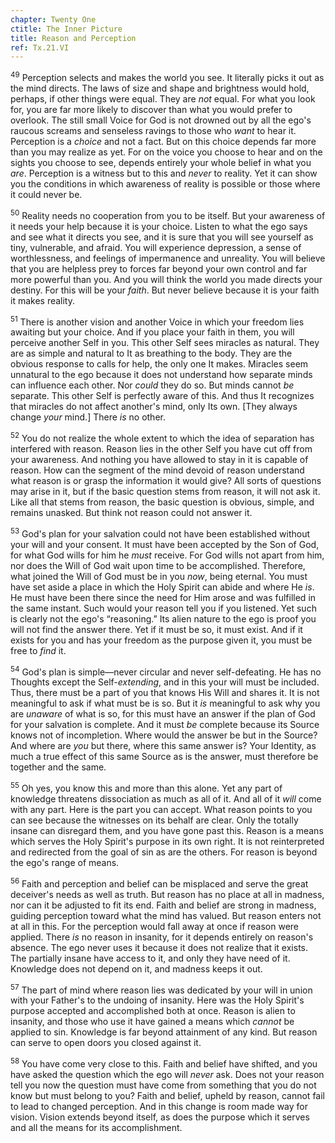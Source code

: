 ```yaml
---
chapter: Twenty One
ctitle: The Inner Picture
title: Reason and Perception
ref: Tx.21.VI
---
```


<sup>49</sup> Perception selects and makes the world you see. It literally picks it
out as the mind directs. The laws of size and shape and brightness would
hold, perhaps, if other things were equal. They are *not* equal. For
what you look for, you are far more likely to discover than what you
would prefer to overlook. The still small Voice for God is not drowned
out by all the ego's raucous screams and senseless ravings to those who
*want* to hear it. Perception is a *choice* and not a fact. But on this
choice depends far more than you may realize as yet. For on the voice
you choose to hear and on the sights you choose to see, depends entirely
your whole belief in what you *are*. Perception is a witness but to this
and *never* to reality. Yet it can show you the conditions in which
awareness of reality is possible or those where it could never be.

<sup>50</sup> Reality needs no cooperation from you to be itself. But your
awareness of it needs your help because it is your choice. Listen to
what the ego says and see what it directs you see, and it is sure that
you will see yourself as tiny, vulnerable, and afraid. You will
experience depression, a sense of worthlessness, and feelings of
impermanence and unreality. You will believe that you are helpless prey
to forces far beyond your own control and far more powerful than you.
And you will think the world you made directs your destiny. For this
will be your *faith*. But never believe because it is your faith it
makes reality.

<sup>51</sup> There is another vision and another Voice in which your freedom lies
awaiting but your choice. And if you place your faith in them, you will
perceive another Self in you. This other Self sees miracles as natural.
They are as simple and natural to It as breathing to the body. They are
the obvious response to calls for help, the only one It makes. Miracles
seem unnatural to the ego because it does not understand how separate
minds can influence each other. Nor *could* they do so. But minds cannot
*be* separate. This other Self is perfectly aware of this. And thus It
recognizes that miracles do not affect another's mind, only Its own.
\[They always change *your* mind.\] There *is* no other.

<sup>52</sup> You do not realize the whole extent to which the idea of separation
has interfered with reason. Reason lies in the other Self you have cut
off from your awareness. And nothing you have allowed to stay in it is
capable of reason. How can the segment of the mind devoid of reason
understand what reason is or grasp the information it would give? All
sorts of questions may arise in it, but if the basic question stems from
reason, it will not ask it. Like all that stems from reason, the basic
question is obvious, simple, and remains unasked. But think not reason
could not answer it.

<sup>53</sup> God's plan for your salvation could not have been established without
your will and your consent. It must have been accepted by the Son of
God, for what God wills for him he *must* receive. For God wills not
apart from him, nor does the Will of God wait upon time to be
accomplished. Therefore, what joined the Will of God must be in you
*now*, being eternal. You must have set aside a place in which the Holy
Spirit can abide and where He *is*. He must have been there since the
need for Him arose and was fulfilled in the same instant. Such would
your reason tell you if you listened. Yet such is clearly not the ego's
“reasoning.” Its alien nature to the ego is proof you will not find the
answer there. Yet if it must be so, it must exist. And if it exists for
you and has your freedom as the purpose given it, you must be free to
*find* it.

<sup>54</sup> God's plan is simple—never circular and never self-defeating. He has
no Thoughts except the Self-*extending*, and in this your will must be
included. Thus, there must be a part of you that knows His Will and
shares it. It is not meaningful to ask if what must be is so. But it
*is* meaningful to ask why you are *unaware* of what is so, for this
must have an answer if the plan of God for your salvation is complete.
And it must *be* complete because its Source knows not of incompletion.
Where would the answer be but in the Source? And where are *you* but
there, where this same answer is? Your Identity, as much a true effect
of this same Source as is the answer, must therefore be together and the
same.

<sup>55</sup> Oh yes, you know this and more than this alone. Yet any part of
knowledge threatens dissociation as much as all of it. And all of it
*will* come with any part. Here is the part you can accept. What reason
points to you can see because the witnesses on its behalf are clear.
Only the totally insane can disregard them, and you have gone past this.
Reason is a means which serves the Holy Spirit's purpose in its own
right. It is not reinterpreted and redirected from the goal of sin as
are the others. For reason is beyond the ego's range of means.

<sup>56</sup> Faith and perception and belief can be misplaced and serve the great
deceiver's needs as well as truth. But reason has no place at all in
madness, nor can it be adjusted to fit its end. Faith and belief are
strong in madness, guiding perception toward what the mind has valued.
But reason enters not at all in this. For the perception would fall away
at once if reason were applied. There *is* no reason in insanity, for it
depends entirely on reason's absence. The ego never uses it because it
does not realize that it exists. The partially insane have access to it,
and only they have need of it. Knowledge does not depend on it, and
madness keeps it out.

<sup>57</sup> The part of mind where reason lies was dedicated by your will in
union with your Father's to the undoing of insanity. Here was the Holy
Spirit's purpose accepted and accomplished both at once. Reason is alien
to insanity, and those who use it have gained a means which *cannot* be
applied to sin. Knowledge is far beyond attainment of any kind. But
reason can serve to open doors you closed against it.

<sup>58</sup> You have come very close to this. Faith and belief have shifted, and
you have asked the question which the ego will *never* ask. Does not
your reason tell you now the question must have come from something that
you do not know but must belong to you? Faith and belief, upheld by
reason, cannot fail to lead to changed perception. And in this change is
room made way for vision. Vision extends beyond itself, as does the
purpose which it serves and all the means for its accomplishment.

